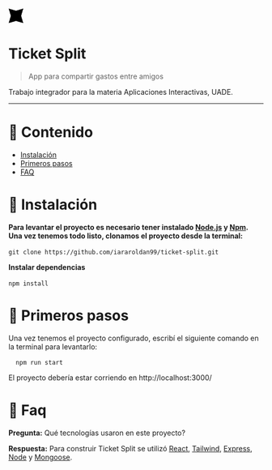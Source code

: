 <p align="left">
   <img src="./src/client/assets/img/Icon.svg" width="30"/>
</p>

# Ticket Split

> App para compartir gastos entre amigos

Trabajo integrador para la materia Aplicaciones Interactivas, UADE.

---

# :pushpin: Contenido

* [Instalación](#construction_worker-installation)
* [Primeros pasos](#runner-getting-started)
* [FAQ](#postbox-faq)

<!-- <p align="center">
  <img src=".gif" alt="" border="0"  height="500" >
  <img src=".gif" alt="" border="0" height="500">
  <img src=".gif" alt="" border="0" height="500">
</p> -->

# :construction_worker: Instalación

**Para levantar el proyecto es necesario tener instalado [Node.js](https://nodejs.org/en/download/) y [Npm](https://www.npmjs.com/). <br/> Una vez tenemos todo listo, clonamos el proyecto desde la terminal:**

```git clone https://github.com/iararoldan99/ticket-split.git```

**Instalar dependencias**

```npm install```

# :runner: Primeros pasos

Una vez tenemos el proyecto configurado, escribí el siguiente comando en la terminal para levantarlo:

```
  npm run start
```

El proyecto debería estar corriendo en http://localhost:3000/

# :postbox: Faq

**Pregunta:** Qué tecnologías usaron en este proyecto?

**Respuesta:** Para construir Ticket Split se utilizó [React](https://react.dev/), [Tailwind](https://tailwindui.com/), [Express](https://expressjs.com/), [Node](https://nodejs.org/en/) y [Mongoose](https://mongoosejs.com/).